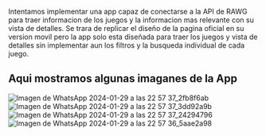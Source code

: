 Intentamos implementar una app capaz de conectarse a la API de RAWG para traer informacion de los juegos y la informacion mas relevante con su vista de detalles. Se trara de replicar el diseño de la pagina oficial en su version movil pero la app solo esta diseñada para traer los juegos y vista de detalles sin implementar aun los filtros y la busqueda individual de cada juego.

## Aqui mostramos algunas imaganes de la App

![Imagen de WhatsApp 2024-01-29 a las 22 57 37_2fb8f6ab](https://github.com/CristianCuriel/AppGames/assets/86894635/3258e92a-f003-46de-b195-ab27313ec026) 
![Imagen de WhatsApp 2024-01-29 a las 22 57 37_3dd92a9b](https://github.com/CristianCuriel/AppGames/assets/86894635/448494e1-9ed9-4fcd-a92f-aa34868cacec)
![Imagen de WhatsApp 2024-01-29 a las 22 57 37_24294796](https://github.com/CristianCuriel/AppGames/assets/86894635/a6780278-1214-4d2d-8a4b-2d0d18244a05)
![Imagen de WhatsApp 2024-01-29 a las 22 57 36_5aae2a98](https://github.com/CristianCuriel/AppGames/assets/86894635/6900d6f7-9095-4a36-aace-e6ebf5ce82df)
